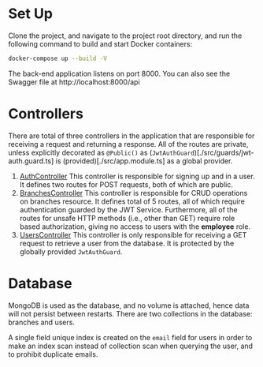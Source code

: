 # Set Up

Clone the project, and navigate to the project root directory, and run the following command to build and start Docker containers:
```bash
docker-compose up --build -V
```
The back-end application listens on port 8000.
You can also see the Swagger file at http://localhost:8000/api
# Controllers
There are total of three controllers in the application that are responsible for receiving a request and returning a response.
All of the routes are private, unless explicitly decorated as `@Public()` as (`JwtAuthGuard`)[./src/guards/jwt-auth.guard.ts] is (provided)[./src/app.module.ts] as a global provider.

1. [AuthController](./src/auth/auth.controller.ts)
   This controller is responsible for signing up and in a user.
   It defines two routes for POST requests, both of which are public.
2. [BranchesController](./src/branches/branches.controller.ts)
   This controller is responsible for CRUD operations on branches resource.
   It defines total of 5 routes, all of which require authentication guarded by the JWT Service.
   Furthermore, all of the routes for unsafe HTTP methods (i.e., other than GET) require role based authorization, giving no access to users with the **employee** role.
3. [UsersController](./src/users/users.controller.ts)
   This controller is only responsible for receiving a GET request to retrieve a user from the database.
   It is protected by the globally provided `JwtAuthGuard`.

# Database
MongoDB is used as the database, and no volume is attached, hence data will not persist between restarts.
There are two collections in the database: branches and users.

A single field unique index is created on the `email` field for users in order to make an index scan instead of collection scan when querying the user, and to prohibit duplicate emails.
